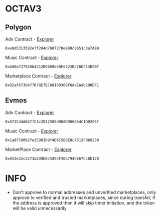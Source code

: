# OCTAV3

## Polygon

Adv Contract - [Explorer](https://mumbai.polygonscan.com/address/0xe8d5313592e7f284d7b87270e889c9651c3a7A89#readContract)

```
0xe8d5313592e7f284d7b87270e889c9651c3a7A89
```

Music Contract - [Explorer](https://mumbai.polygonscan.com/address/0xb06e737940b4212B9809e50Fe223Bd76bF13D99f#readContract)

```
0xb06e737940b4212B9809e50Fe223Bd76bF13D99f
```

Marketplace Contract - [Explorer](https://mumbai.polygonscan.com/address/0xD2af673b477678EfECb8169309F6AaEAab290DF1#readContract)

```
0xD2af673b477678EfECb8169309F6AaEAab290DF1
```

## Evmos

Adv Contract - [Explorer](https://evm.evmos.dev/address/0x972CddA647fC1c2D12505d968D906664C1D9205f)

```
0x972CddA647fC1c2D12505d968D906664C1D9205f
```

Music Contract - [Explorer](https://evm.evmos.dev/address/0x1a8758092fe15983b9f4D6C5E0E0c7315F0b9239)

```
0x1a8758092fe15983b9f4D6C5E0E0c7315F0b9239
```

MarketPlace Contract - [Explorer](https://evm.evmos.dev/address/0x652e32c2273a2D0b0c5494F30a794bE67Cc8b12D)

```
0x652e32c2273a2D0b0c5494F30a794bE67Cc8b12D
```

# INFO

- Don't approve to normal addresses and unverified marketplaces, only approve to verified and trusted marketplaces, since during transfer, if the address is approved then it will skip timer initiation, and the token will be valid unnecessarily
